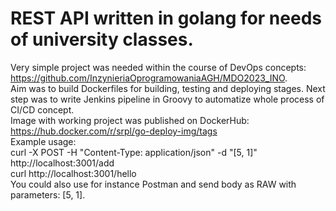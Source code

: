 # REST API written in golang for needs of university classes.
Very simple project was needed within the course of DevOps concepts: https://github.com/InzynieriaOprogramowaniaAGH/MDO2023_INO.  
Aim was to build Dockerfiles for building, testing and deploying stages. Next step was to write Jenkins pipeline in Groovy 
to automatize whole process of CI/CD concept. 
<br>
Image with working project was published on DockerHub: https://hub.docker.com/r/srpl/go-deploy-img/tags
<br>
Example usage:  
curl -X POST -H "Content-Type: application/json" -d "[5, 1]" http://localhost:3001/add  
curl http://localhost:3001/hello
<br>
You could also use for instance Postman and send body as RAW with parameters: [5, 1].  
